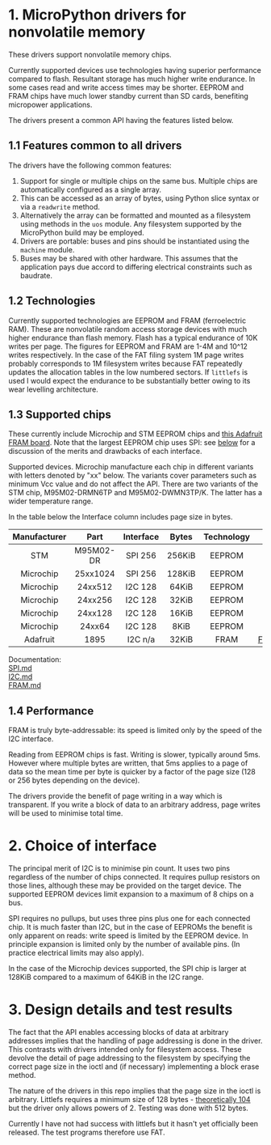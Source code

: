 # 1. MicroPython drivers for nonvolatile memory

These drivers support nonvolatile memory chips.

Currently supported devices use technologies having superior performance
compared to flash. Resultant storage has much higher write endurance. In some
cases read and write access times may be shorter. EEPROM and FRAM chips have
much lower standby current than SD cards, benefiting micropower applications.

The drivers present a common API having the features listed below.

## 1.1 Features common to all drivers

The drivers have the following common features:
 1. Support for single or multiple chips on the same bus. Multiple chips are
 automatically configured as a single array.
 2. This can be accessed as an array of bytes, using Python slice syntax or via
 a `readwrite` method.
 3. Alternatively the array can be formatted and mounted as a filesystem using
 methods in the `uos` module. Any filesystem supported by the MicroPython build
 may be employed.
 4. Drivers are portable: buses and pins should be instantiated using the
 `machine` module.
 5. Buses may be shared with other hardware. This assumes that the application
 pays due accord to differing electrical constraints such as baudrate.

## 1.2 Technologies

Currently supported technologies are EEPROM and FRAM (ferroelectric RAM). These
are nonvolatile random access storage devices with much higher endurance than
flash memory. Flash has a typical endurance of 10K writes per page. The figures
for EEPROM and FRAM are 1-4M and 10^12 writes respectively. In the case of the
FAT filing system 1M page writes probably corresponds to 1M filesystem writes
because FAT repeatedly updates the allocation tables in the low numbered
sectors. If `littlefs` is used I would expect the endurance to be substantially
better owing to its wear levelling architecture.

## 1.3 Supported chips

These currently include Microchip and STM EEPROM chips and
[this Adafruit FRAM board](http://www.adafruit.com/product/1895). Note that the
largest EEPROM chip uses SPI: see [below](./README.md#2-choice-of-interface)
for a discussion of the merits and drawbacks of each interface.

Supported devices. Microchip manufacture each chip in different variants with
letters denoted by "xx" below. The variants cover parameters such as minimum
Vcc value and do not affect the API. There are two variants of the STM chip,
M95M02-DRMN6TP and M95M02-DWMN3TP/K. The latter has a wider temperature range.

In the table below the Interface column includes page size in bytes.  

| Manufacturer | Part      | Interface | Bytes  | Technology | Docs                      |
|:------------:|:---------:|:---------:|:------:|:----------:|:-------------------------:|
| STM          | M95M02-DR | SPI 256   | 256KiB |   EEPROM   | [SPI.md](./spi/SPI.md)    |
| Microchip    | 25xx1024  | SPI 256   | 128KiB |   EEPROM   | [SPI.md](./spi/SPI.md)    |
| Microchip    | 24xx512   | I2C 128   |  64KiB |   EEPROM   | [I2C.md](./i2c/I2C.md)    |
| Microchip    | 24xx256   | I2C 128   |  32KiB |   EEPROM   | [I2C.md](./i2c/I2C.md)    |
| Microchip    | 24xx128   | I2C 128   |  16KiB |   EEPROM   | [I2C.md](./i2c/I2C.md)    |
| Microchip    | 24xx64    | I2C 128   |   8KiB |   EEPROM   | [I2C.md](./i2c/I2C.md)    |
| Adafruit     | 1895      | I2C n/a   |  32KiB |   FRAM     | [FRAM.md](./fram/FRAM.md) |

Documentation:  
[SPI.md](./spi/SPI.md)  
[I2C.md](./i2c/I2C.md)  
[FRAM.md](./fram/FRAM.md)  

## 1.4 Performance

FRAM is truly byte-addressable: its speed is limited only by the speed of the
I2C interface.

Reading from EEPROM chips is fast. Writing is slower, typically around 5ms.
However where multiple bytes are written, that 5ms applies to a page of data so
the mean time per byte is quicker by a factor of the page size (128 or 256
bytes depending on the device).

The drivers provide the benefit of page writing in a way which is transparent.
If you write a block of data to an arbitrary address, page writes will be used
to minimise total time.

# 2. Choice of interface

The principal merit of I2C is to minimise pin count. It uses two pins
regardless of the number of chips connected. It requires pullup resistors on
those lines, although these may be provided on the target device. The
supported EEPROM devices limit expansion to a maximum of 8 chips on a bus.

SPI requires no pullups, but uses three pins plus one for each connected chip.
It is much faster than I2C, but in the case of EEPROMs the benefit is only
apparent on reads: write speed is limited by the EEPROM device. In principle
expansion is limited only by the number of available pins. (In practice
electrical limits may also apply).

In the case of the Microchip devices supported, the SPI chip is larger at
128KiB compared to a maximum of 64KiB in the I2C range.

# 3. Design details and test results

The fact that the API enables accessing blocks of data at arbitrary addresses
implies that the handling of page addressing is done in the driver. This
contrasts with drivers intended only for filesystem access. These devolve the
detail of page addressing to the filesystem by specifying the correct page size
in the ioctl and (if necessary) implementing a block erase method.

The nature of the drivers in this repo implies that the page size in the ioctl
is arbitrary. Littlefs requires a minimum size of 128 bytes - 
[theoretically 104](https://github.com/ARMmbed/littlefs/blob/master/DESIGN.md)
but the driver only allows powers of 2. Testing was done with 512 bytes.

Currently I have not had success with littlefs but it hasn't yet officially
been released. The test programs therefore use FAT.

